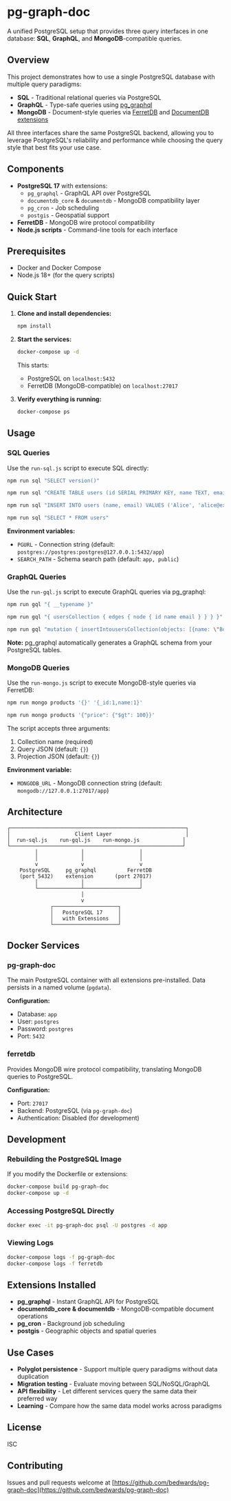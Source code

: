 # pg-graph-doc

A unified PostgreSQL setup that provides three query interfaces in one database: **SQL**, **GraphQL**, and **MongoDB**-compatible queries.

## Overview

This project demonstrates how to use a single PostgreSQL database with multiple query paradigms:

- **SQL** - Traditional relational queries via PostgreSQL
- **GraphQL** - Type-safe queries using [pg_graphql](https://github.com/supabase/pg_graphql)
- **MongoDB** - Document-style queries via [FerretDB](https://www.ferretdb.io/) and [DocumentDB extensions](https://github.com/pg-documentdb/pg-documentdb)

All three interfaces share the same PostgreSQL backend, allowing you to leverage PostgreSQL's reliability and performance while choosing the query style that best fits your use case.

## Components

- **PostgreSQL 17** with extensions:
  - `pg_graphql` - GraphQL API over PostgreSQL
  - `documentdb_core` & `documentdb` - MongoDB compatibility layer
  - `pg_cron` - Job scheduling
  - `postgis` - Geospatial support
- **FerretDB** - MongoDB wire protocol compatibility
- **Node.js scripts** - Command-line tools for each interface

## Prerequisites

- Docker and Docker Compose
- Node.js 18+ (for the query scripts)

## Quick Start

1. **Clone and install dependencies:**

   ```bash
   npm install
   ```

2. **Start the services:**

   ```bash
   docker-compose up -d
   ```

   This starts:
   - PostgreSQL on `localhost:5432`
   - FerretDB (MongoDB-compatible) on `localhost:27017`

3. **Verify everything is running:**

   ```bash
   docker-compose ps
   ```

## Usage

### SQL Queries

Use the `run-sql.js` script to execute SQL directly:

```bash
npm run sql "SELECT version()"
```

```bash
npm run sql "CREATE TABLE users (id SERIAL PRIMARY KEY, name TEXT, email TEXT)"
```

```bash
npm run sql "INSERT INTO users (name, email) VALUES ('Alice', 'alice@example.com')"
```

```bash
npm run sql "SELECT * FROM users"
```

**Environment variables:**
- `PGURL` - Connection string (default: `postgres://postgres:postgres@127.0.0.1:5432/app`)
- `SEARCH_PATH` - Schema search path (default: `app, public`)

### GraphQL Queries

Use the `run-gql.js` script to execute GraphQL queries via pg_graphql:

```bash
npm run gql "{ __typename }"
```

```bash
npm run gql "{ usersCollection { edges { node { id name email } } } }"
```

```bash
npm run gql "mutation { insertIntousersCollection(objects: [{name: \"Bob\", email: \"bob@example.com\"}]) { records { id } } }"
```

**Note:** pg_graphql automatically generates a GraphQL schema from your PostgreSQL tables.

### MongoDB Queries

Use the `run-mongo.js` script to execute MongoDB-style queries via FerretDB:

```bash
npm run mongo products '{}' '{_id:1,name:1}'
```

```bash
npm run mongo products '{"price": {"$gt": 100}}'
```

The script accepts three arguments:
1. Collection name (required)
2. Query JSON (default: `{}`)
3. Projection JSON (default: `{}`)

**Environment variable:**
- `MONGODB_URL` - MongoDB connection string (default: `mongodb://127.0.0.1:27017/app`)

## Architecture

```
┌─────────────────────────────────────────────────────────┐
│                     Client Layer                        │
│  run-sql.js    run-gql.js    run-mongo.js              │
└────────────────────────────────────────────────────────┘
         │              │                  │
         │              │                  │
         v              v                  v
    PostgreSQL     pg_graphql          FerretDB
    (port 5432)    extension       (port 27017)
         │              │                  │
         └──────────────┴──────────────────┘
                        │
                        v
              ┌─────────────────────┐
              │   PostgreSQL 17     │
              │   with Extensions   │
              └─────────────────────┘
```

## Docker Services

### pg-graph-doc

The main PostgreSQL container with all extensions pre-installed. Data persists in a named volume (`pgdata`).

**Configuration:**
- Database: `app`
- User: `postgres`
- Password: `postgres`
- Port: `5432`

### ferretdb

Provides MongoDB wire protocol compatibility, translating MongoDB queries to PostgreSQL.

**Configuration:**
- Port: `27017`
- Backend: PostgreSQL (via `pg-graph-doc`)
- Authentication: Disabled (for development)

## Development

### Rebuilding the PostgreSQL Image

If you modify the Dockerfile or extensions:

```bash
docker-compose build pg-graph-doc
docker-compose up -d
```

### Accessing PostgreSQL Directly

```bash
docker exec -it pg-graph-doc psql -U postgres -d app
```

### Viewing Logs

```bash
docker-compose logs -f pg-graph-doc
docker-compose logs -f ferretdb
```

## Extensions Installed

- **pg_graphql** - Instant GraphQL API for PostgreSQL
- **documentdb_core & documentdb** - MongoDB-compatible document operations
- **pg_cron** - Background job scheduling
- **postgis** - Geographic objects and spatial queries

## Use Cases

- **Polyglot persistence** - Support multiple query paradigms without data duplication
- **Migration testing** - Evaluate moving between SQL/NoSQL/GraphQL
- **API flexibility** - Let different services query the same data their preferred way
- **Learning** - Compare how the same data model works across paradigms

## License

ISC

## Contributing

Issues and pull requests welcome at [https://github.com/bedwards/pg-graph-doc](https://github.com/bedwards/pg-graph-doc)